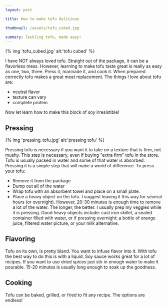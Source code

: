 ```yaml
---
layout: post

title: How to make tofu delicious

thumbnail: /assets/tofu_cubed.jpg

summary: Tackling tofu, made easy!
---
```


{% img 'tofu_cubed.jpg' alt:'tofu cubed' %}

I have NOT always loved tofu. Straight out of the package, it can be a flavorless mess. However, learning to make tofu taste great is really as easy as one, two, three. Press it, marinade it, and cook it. When prepared correctly tofu makes a great meat replacement.
The things I love about tofu are:
- neutral flavor
- texture can vary
- complete protein

Now let learn how to make this block of soy irresistible!

## Pressing

{% img 'pressing_tofu.jpg' alt:'pressing tofu' %}

Pressing tofu is necessary if you want it to take on a texture that is firm, not mushy. This step is necessary, even if buying "extra firm" tofu in the store. Tofu is usually packed in water and some of that water is absorbed. Pressing it is a simple step that will make a world of difference.
To press your tofu:
- Remove it from the package
- Dump out all of the water
- Wrap tofu with an absorbent towel and place on a small plate.
- Place a heavy object on the tofu.
I suggest leaving it this way for several hours (or overnight). However, 20-30 minutes is enough time to remove a lot of the water. The longer, the better. I usually prep my veggies while it is pressing. Good heavy objects include: cast iron skillet, a sealed container filled with water, or if pressing overnight: a bottle of orange juice, filtered water picture, or your milk alternative.

## Flavoring

Tofu on its own, is pretty bland. You want to infuse flavor into it. With tofu the best way to do this is with a liquid. Soy sauce works great for a lot of recipes. If you want to use dried spices just stir in enough water to make it pourable. 15-20 minutes is usually long enough to soak up the goodness.

## Cooking

Tofu can be baked, grilled, or fried to fit any recipe. The options are endless!
